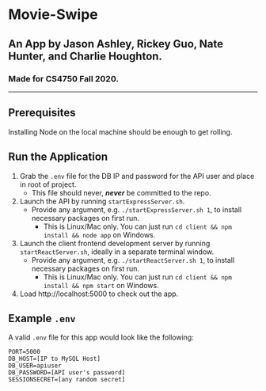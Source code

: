 # Movie-Swipe
## An App by Jason Ashley, Rickey Guo, Nate Hunter, and Charlie Houghton.
### Made for CS4750 Fall 2020.
-----
## Prerequisites
Installing Node on the local machine should be enough to get rolling.

## Run the Application
1. Grab the `.env` file for the DB IP and password for the API user and place in root of project.
    - This file should never, ***never*** be committed to the repo.
2. Launch the API by running `startExpressServer.sh`.
    - Provide any argument, e.g. `./startExpressServer.sh 1`, to install necessary packages on first run.
        - This is Linux/Mac only. You can just run `cd client && npm install && node app` on Windows.
3. Launch the client frontend development server by running `startReactServer.sh`, ideally in a separate terminal window.
    - Provide any argument, e.g. `./startReactServer.sh 1`, to install necessary packages on first run.
        - This is Linux/Mac only. You can just run `cd client && npm install && npm start` on Windows.
4. Load http://localhost:5000 to check out the app.

## Example `.env`
A valid `.env` file for this app would look like the following:
```
PORT=5000
DB_HOST=[IP to MySQL Host]
DB_USER=apiuser
DB_PASSWORD=[API user's password]
SESSIONSECRET=[any random secret]
```